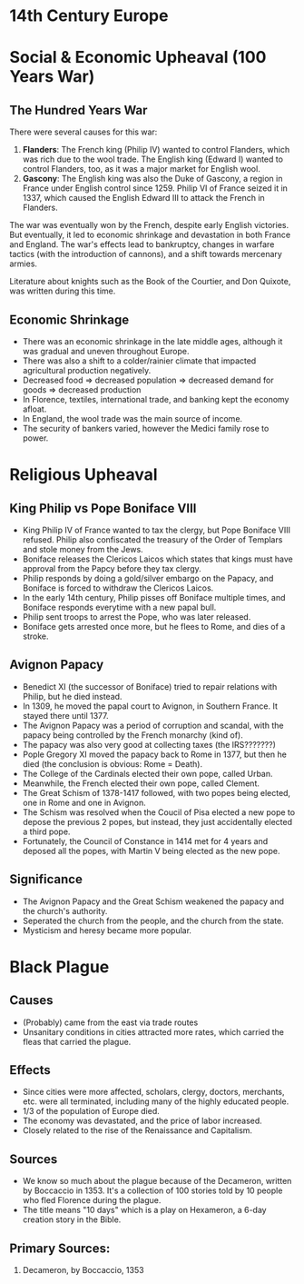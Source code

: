 # 14th Century Europe

# Social & Economic Upheaval (100 Years War)

## The Hundred Years War

There were several causes for this war:
1. **Flanders**: The French king (Philip IV) wanted to control Flanders, which was rich due to the wool trade. The English king (Edward I) wanted to control Flanders, too, as it was a major market for English wool.
2. **Gascony**: The English king was also the Duke of Gascony, a region in France under English control since 1259. Philip VI of France seized it in 1337, which caused the English Edward III to attack the French in Flanders.

The war was eventually won by the French, despite early English victories. But eventually, it led to economic shrinkage and devastation in both France and England. The war's effects lead to bankruptcy, changes in warfare tactics (with the introduction of cannons), and a shift towards mercenary armies. 

Literature about knights such as the Book of the Courtier, and Don Quixote, was written during this time.

## Economic Shrinkage

- There was an economic shrinkage in the late middle ages, although it was gradual and uneven throughout Europe. 
- There was also a shift to a colder/rainier climate that impacted agricultural production negatively. 
- Decreased food => decreased population => decreased demand for goods => decreased production
- In Florence, textiles, international trade, and banking kept the economy afloat.
- In England, the wool trade was the main source of income.
- The security of bankers varied, however the Medici family rose to power.



# Religious Upheaval

## King Philip vs Pope Boniface VIII

- King Philip IV of France wanted to tax the clergy, but Pope Boniface VIII refused. Philip also confiscated the treasury of the Order of Templars and stole money from the Jews.
- Boniface releases the Clericos Laicos which states that kings must have approval from the Papcy before they tax clergy. 
- Philip responds by doing a gold/silver embargo on the Papacy, and Boniface is forced to withdraw the Clericos Laicos.
- In the early 14th century, Philip pisses off Boniface multiple times, and Boniface responds everytime with a new papal bull.
- Philip sent troops to arrest the Pope, who was later released.
- Boniface gets arrested once more, but he flees to Rome, and dies of a stroke.


## Avignon Papacy

- Benedict XI (the successor of Boniface) tried to repair relations with Philip, but he died instead. 
- In 1309, he moved the papal court to Avignon, in Southern France. It stayed there until 1377.
- The Avignon Papacy was a period of corruption and scandal, with the papacy being controlled by the French monarchy (kind of).
- The papacy was also very good at collecting taxes (the IRS???????)
- Pople Gregory XI moved the papacy back to Rome in 1377, but then he died (the conclusion is obvious: Rome = Death).
- The College of the Cardinals elected their own pope, called Urban.
- Meanwhile, the French elected their own pope, called Clement.
- The Great Schism of 1378-1417 followed, with two popes being elected, one in Rome and one in Avignon.
- The Schism was resolved when the Coucil of Pisa elected a new pope to depose the previous 2 popes, but instead, they just accidentally elected a third pope.
- Fortunately, the Council of Constance in 1414 met for 4 years and deposed all the popes, with Martin V being elected as the new pope.

## Significance
- The Avignon Papacy and the Great Schism weakened the papacy and the church's authority.
- Seperated the church from the people, and the church from the state.
- Mysticism and heresy became more popular.

# Black Plague

## Causes
- (Probably) came from the east via trade routes
- Unsanitary conditions in cities attracted more rates, which carried the fleas that carried the plague.

## Effects
- Since cities were more affected, scholars, clergy, doctors, merchants, etc. were all terminated, including many of the highly educated people.
- 1/3 of the population of Europe died.
- The economy was devastated, and the price of labor increased.
- Closely related to the rise of the Renaissance and Capitalism.

## Sources

- We know so much about the plague because of the Decameron, written by Boccaccio in 1353. It's a collection of 100 stories told by 10 people who fled Florence during the plague.
- The title means "10 days" which is a play on Hexameron, a 6-day creation story in the Bible.



## Primary Sources:

1. Decameron, by Boccaccio, 1353
